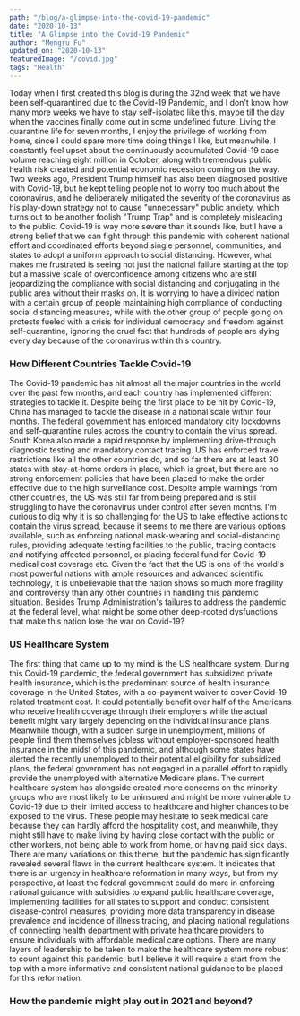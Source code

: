 ```yaml
---
path: "/blog/a-glimpse-into-the-covid-19-pandemic"
date: "2020-10-13"
title: "A Glimpse into the Covid-19 Pandemic" 
author: "Mengru Fu"
updated_on: "2020-10-13"
featuredImage: "/covid.jpg"
tags: "Health"
---
```


Today when I first created this blog is during the 32nd week that we have been self-quarantined due to the Covid-19 Pandemic, and I don't know how many more weeks we have to stay self-isolated like this, maybe till the day when the vaccines finally come out in some undefined future. Living the quarantine life for seven months, I enjoy the privilege of working from home, since I could spare more time doing things I like, but meanwhile, I constantly feel upset about the continuously accumulated Covid-19 case volume reaching eight million in October, along with tremendous public health risk created and potential economic recession coming on the way. Two weeks ago, President Trump himself has also been diagnosed positive with Covid-19, but he kept telling people not to worry too much about the coronavirus, and he deliberately mitigated the severity of the coronavirus as his play-down strategy not to cause "unnecessary" public anxiety, which turns out to be another foolish "Trump Trap" and is completely misleading to the public. Covid-19 is way more severe than it sounds like, but I have a strong belief that we can fight through this pandemic with coherent national effort and coordinated efforts beyond single personnel, communities, and states to adopt a uniform approach to social distancing. However, what makes me frustrated is seeing not just the national failure starting at the top but a massive scale of overconfidence among citizens who are still jeopardizing the compliance with social distancing and conjugating in the public area without their masks on. It is worrying to have a divided nation with a certain group of people maintaining high compliance of conducting social distancing measures, while with the other group of people going on protests fueled with a crisis for individual democracy and freedom against self-quarantine, ignoring the cruel fact that hundreds of people are dying every day because of the coronavirus within this country.  


### How Different Countries Tackle Covid-19
The Covid-19 pandemic has hit almost all the major countries in the world over the past few months, and each country has implemented different strategies to tackle it. Despite being the first place to be hit by Covid-19, China has managed to tackle the disease in a national scale within four months. The federal government has enforced mandatory city lockdowns and self-quarantine rules across the country to contain the virus spread. South Korea also made a rapid response by implementing drive-through diagnostic testing and mandatory contact tracing. US has enforced travel restrictions like all the other countries do, and so far there are at least 30 states with stay-at-home orders in place, which is great, but there are no strong enforcement policies that have been placed to make the order effective due to the high surveillance cost. Despite ample warnings from other countries, the US was still far from being prepared and is still struggling to have the coronavirus under control after seven months. I'm curious to dig why it is so challenging for the US to take effective actions to contain the virus spread, because it seems to me there are various options available, such as enforcing national mask-wearing and social-distancing rules, providing adequate testing facilities to the public, tracing contacts and notifying affected personnel, or placing federal fund for Covid-19 medical cost coverage etc. Given the fact that the US is one of the world's most powerful nations with ample resources and advanced scientific technology, it is unbelievable that the nation shows so much more fragility and controversy than any other countries in handling this pandemic situation. Besides Trump Administration's failures to address the pandemic at the federal level, what might be some other deep-rooted dysfunctions that make this nation lose the war on Covid-19? 


### US Healthcare System
The first thing that came up to my mind is the US healthcare system. During this Covid-19 pandemic, the federal government has subsidized private health insurance, which is the predominant source of health insurance coverage in the United States, with a co-payment waiver to cover Covid-19 related treatment cost. It could potentially benefit over half of the Americans who receive health coverage through their employers while the actual benefit might vary largely depending on the individual insurance plans. Meanwhile though, with a sudden surge in unemployment, millions of people find them themselves jobless without employer-sponsored health insurance in the midst of this pandemic, and although some states have alerted the recently unemployed to their potential eligibility for subsidized plans, the federal government has not engaged in a parallel effort to rapidly provide the unemployed with alternative Medicare plans. The current healthcare system has alongside created more concerns on the minority groups who are most likely to be uninsured and might be more vulnerable to Covid-19 due to their limited access to healthcare and higher chances to be exposed to the virus. These people may hesitate to seek medical care because they can hardly afford the hospitality cost, and meanwhile, they might still have to make living by having close contact with the public or other workers, not being able to work from home, or having paid sick days. There are many variations on this theme, but the pandemic has significantly revealed several flaws in the current healthcare system. It indicates that there is an urgency in healthcare reformation in many ways, but from my perspective, at least the federal government could do more in enforcing national guidance with subsidies to expand public healthcare coverage, implementing facilities for all states to support and conduct consistent disease-control measures, providing more data transparency in disease prevalence and incidence of illness tracing, and placing national regulations of connecting health department with private healthcare providers to ensure individuals with affordable medical care options. There are many layers of leadership to be taken to make the healthcare system more robust to count against this pandemic, but I believe it will require a start from the top with a more informative and consistent national guidance to be placed for this reformation. 

### How the pandemic might play out in 2021 and beyond? 